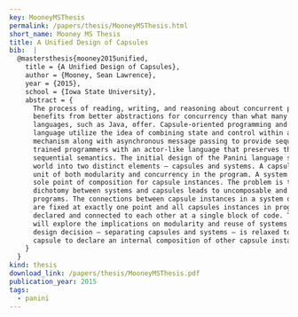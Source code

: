 ```yaml
---
key: MooneyMSThesis
permalink: /papers/thesis/MooneyMSThesis.html
short_name: Mooney MS Thesis
title: A Unified Design of Capsules
bib:  |
  @mastersthesis{mooney2015unified,
    title = {A Unified Design of Capsules},
    author = {Mooney, Sean Lawrence},
    year = {2015},
    school = {Iowa State University},
    abstract = {
      The process of reading, writing, and reasoning about concurrent programs
      benefits from better abstractions for concurrency than what many common
      languages, such as Java, offer. Capsule-oriented programming and the Panini
      language utilize the idea of combining state and control within a linguistic
      mechanism along with asynchronous message passing to provide sequentially
      trained programmers with an actor-like language that preserves the expected
      sequential semantics. The initial design of the Panini language splits the
      world into two distinct elements – capsules and systems. A capsule acts as the
      unit of both modularity and concurrency in the program. A system acts as the
      sole point of composition for capsule instances. The problem is that the
      dichotomy between systems and capsules leads to uncomposable and non-modular
      programs. The connections between capsule instances in a system declaration
      are fixed at exactly one point and all capsules instances in program must be
      declared and connected to each other at a single block of code. This thesis
      will explore the implications on modularity and reuse of systems when a basic
      design decision – separating capsules and systems – is relaxed to allow a
      capsule to declare an internal composition of other capsule instances.
    }
  }
kind: thesis
download_link: /papers/thesis/MooneyMSThesis.pdf
publication_year: 2015
tags:
  - panini
---
```

